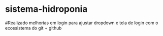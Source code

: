 # sistema-hidroponia

#Realizado melhorias em login para ajustar dropdown e tela de login com o ecossistema do git + github
